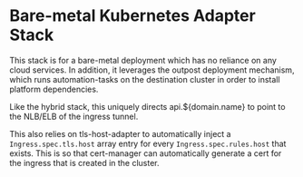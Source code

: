 # Bare-metal Kubernetes Adapter Stack


This stack is for a bare-metal deployment which has no reliance on any cloud services.  In addition,  it leverages the outpost deployment mechanism, which runs automation-tasks on the destination cluster in order to install platform dependencies.

Like the hybrid stack, this uniquely directs api.${domain.name} to point to the NLB/ELB of the ingress tunnel.

This also relies on tls-host-adapter to automatically inject a `Ingress.spec.tls.host` array entry for every `Ingress.spec.rules.host` that exists.  This is so that cert-manager can automatically generate a cert for the ingress that is created in the cluster.
